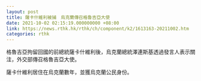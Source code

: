 ```yaml
---
layout: post
title: 薩卡什維利被捕　烏克蘭傳召格魯吉亞大使
date: 2021-10-02 02:15:19.000000000 +08:00
link: https://news.rthk.hk/rthk/ch/component/k2/1613163-20211002.htm
categories: rthk
---
```


格魯吉亞拘留回國的前總統薩卡什維利後，烏克蘭總統澤連斯基透過發言人表示關注，外交部傳召格魯吉亞大使。

薩卡什維利居住在烏克蘭數年，並獲烏克蘭公民身份。
